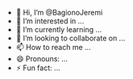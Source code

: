 - 👋 Hi, I’m @BagionoJeremi
- 👀 I’m interested in ...
- 🌱 I’m currently learning ...
- 💞️ I’m looking to collaborate on ...
- 📫 How to reach me ...
- 😄 Pronouns: ...
- ⚡ Fun fact: ...

<!---
BagionoJeremi/BagionoJeremi is a ✨ special ✨ repository because its `README.md` (this file) appears on your GitHub profile.
You can click the Preview link to take a look at your changes.
--->
